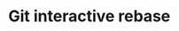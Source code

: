 
# Git interactive rebase
  <link href='/favicon.ico' rel='shortcut icon' type='image/x-icon'>

  <link rel="stylesheet" media="screen" href="/assets/application-a058ab010d6f86a86903175bbfdaac30ef6057e5901875616753328abbf98b2c.css" />
  <script src="/assets/modernize-b3ebe0c31c24f230dc62179d3e1030d2e57a53b1668d9382c0a27dbd44a94beb.js"></script>
  <!--[if (gte IE 6)&(lte IE 8)]>
  <script src="/javascripts/selectivizr-min.js"></script>
  <![endif]-->

</head>

